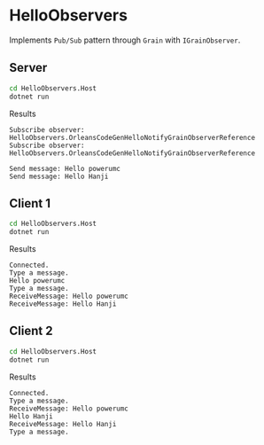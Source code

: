 # HelloObservers

Implements `Pub/Sub` pattern through `Grain` with `IGrainObserver`. 

## Server

```bash
cd HelloObservers.Host
dotnet run
```

Results
```
Subscribe observer: HelloObservers.OrleansCodeGenHelloNotifyGrainObserverReference
Subscribe observer: HelloObservers.OrleansCodeGenHelloNotifyGrainObserverReference

Send message: Hello powerumc
Send message: Hello Hanji
```

## Client 1

```bash
cd HelloObservers.Host
dotnet run
```

Results
```
Connected.
Type a message.
Hello powerumc
Type a message.
ReceiveMessage: Hello powerumc
ReceiveMessage: Hello Hanji
```

## Client 2

```bash
cd HelloObservers.Host
dotnet run
```

Results
```
Connected.
Type a message.
ReceiveMessage: Hello powerumc
Hello Hanji
ReceiveMessage: Hello Hanji
Type a message.
```